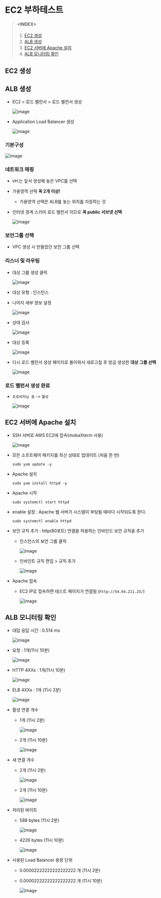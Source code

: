 # EC2 부하테스트
> #### \<INDEX>
> 1. [EC2 생성]()
> 2. [ALB 생성](#ALB-생성)
> 3. [EC2 서버에 Apache 설치](#EC2-서버에-Apache-설치)
> 4. [ALB 모니터링 확인](#ALB-모니터링-확인)

## EC2 생성

## ALB 생성
- EC2 \> 로드 밸런서 \> 로드 밸런서 생성  
  
  ![image](https://user-images.githubusercontent.com/79209568/168715689-3ca29da6-5d79-49f9-bb12-3da69039774f.png)
- Application Load Balancer 생성  
  
  ![image](https://user-images.githubusercontent.com/79209568/168715856-a8b1737d-dc8a-4a47-aa30-ca025a2d96aa.png)
### 기본구성
![image](https://user-images.githubusercontent.com/79209568/168716049-8bc880b2-2557-439f-a29f-4006dbdf9e2b.png)
### 네트워크 매핑
- `VPC`는 앞서 생성해 놓은 VPC를 선택
- 가용영역 선택 **꼭 2개 이상!**
  - 가용영역 선택은 ALB를 놓는 위치를 지정하는 것
- 인터넷 경계 스키마 로드 밸런서 이므로 **꼭 public 서브넷 선택**  
  
  ![image](https://user-images.githubusercontent.com/79209568/168716115-53128117-9e39-4e2e-a7b8-d7d675be3465.png)
### 보안그룹 선택
- VPC 생성 시 만들었던 보안 그룹 선택

### 리스너 및 라우팅
- 대상 그룹 생성 클릭  
  
  ![image](https://user-images.githubusercontent.com/79209568/168716837-a1f94f44-4c03-4183-a502-72aef244e4be.png)
- 대상 유형 : 인스턴스
- 나머지 세부 정보 설정  
  
  ![image](https://user-images.githubusercontent.com/79209568/168717096-fbe96101-2865-4eb6-be7b-2b0499e54670.png)

- 상태 검사  
  
  ![image](https://user-images.githubusercontent.com/79209568/168717143-1ec0293a-7297-41e3-b65e-e041a75f6648.png)
- 대상 등록  
  
  ![image](https://user-images.githubusercontent.com/79209568/168717329-d2672ea1-849a-44e6-9b6c-a6c6dee2b9f6.png)
- 다시 로드 밸런서 생성 페이지로 돌아와서 새로고침 후 방금 생성한 **대상 그룹 선택**  
  
  ![image](https://user-images.githubusercontent.com/79209568/168717510-33bc81d4-295f-40db-954d-7df13b4efcf7.png)

### 로드 밸런서 생성 완료
- `프로비저닝 중` -\> `활성`  
  
  ![image](https://user-images.githubusercontent.com/79209568/168717937-39772f3e-de19-4e4f-98fb-e962a957f6eb.png)


## EC2 서버에 Apache 설치
- SSH 서버로 AWS EC2에 접속(mobaXterm 사용)  
  
  ![image](https://user-images.githubusercontent.com/79209568/168714275-f6538268-8389-4296-b6cb-e4d0182fa51d.png)
- 모든 소프트웨어 패키지를 최신 상태로 업데이트 (처음 한 번)
  ```
  sudo yum update -y
  ```
- Apache 설치
  ```
  sudo yum install httpd -y
  ```
- Apache 시작
  ```
  sudo systemctl start httpd
  ```
- enable 설정 : Apache 웹 서버가 시스템이 부팅될 때마다 시작되도록 한다.
  ```
  sudo systemctl enable httpd
  ```
- 보안 규칙 추가 : http(80포트) 연결을 허용하는 인바인드 보안 규칙을 추가
  - 인스턴스의 보안 그룹 클릭  
    
    ![image](https://user-images.githubusercontent.com/79209568/168714785-62137b9f-67ce-42fc-b716-975213e47ce5.png)
  - 인바인트 규칙 편집 \> 규칙 추가  
    
    ![image](https://user-images.githubusercontent.com/79209568/168714918-3318a9f5-bc51-431f-8b85-3b407e8d2d5e.png)
- Apache 접속
  - EC2 IP로 접속하면 테스트 페이지가 연결됨 (`http://54.64.211.25/`)
    
    ![image](https://user-images.githubusercontent.com/79209568/168715076-29bcd36b-f331-4fdb-b182-60dc150cc6c6.png)

 
## ALB 모니터링 확인
- 대답 응답 시간 : 0.514 ms
  
  ![image](https://user-images.githubusercontent.com/79209568/168718651-df6779e0-b683-4ca4-9ca6-3ede4ce8a42c.png)

- 요청 : 1개(11시 10분)  
  
  ![image](https://user-images.githubusercontent.com/79209568/168718498-0e6e8032-9f98-407c-911b-3dbde06c9797.png)
- HTTP 4XXs : 1개(11시 10분)  
  
  ![image](https://user-images.githubusercontent.com/79209568/168718783-3e7ee02d-e0ea-417a-8f5e-38a944226db4.png)
- ELB 4XXs : 1개 (11시 2분)  
  
  ![image](https://user-images.githubusercontent.com/79209568/168719036-463282ef-1efc-4f8d-944e-4c251ef77591.png)
- 활성 연결 개수
  - 1개 (11시 2분)  
    
    ![image](https://user-images.githubusercontent.com/79209568/168719239-702995f4-bcbd-43b3-af19-9156113a744f.png)
  - 2개 (11시 10분)  
    
    ![image](https://user-images.githubusercontent.com/79209568/168719264-4d86ca11-751d-417e-828f-efa668eca67c.png)
- 새 연결 개수
  - 2개 (11시 2분)  
    
    ![image](https://user-images.githubusercontent.com/79209568/168719398-729151af-f1b0-4a06-b3f0-7d41534af7c8.png)
  - 2개 (11시 10분)  
    
    ![image](https://user-images.githubusercontent.com/79209568/168719418-8c47abe3-9108-4546-9ba3-2eaf7f99e4c0.png)

- 처리된 바이트
  - 588 bytes (11시 2분)  
    
    ![image](https://user-images.githubusercontent.com/79209568/168719470-bb754dbf-1260-436d-a651-b123ea51c39e.png)
  - 4226 bytes (11시 10분)  
  
    ![image](https://user-images.githubusercontent.com/79209568/168719486-92392efe-1171-4f76-9b3d-289e900c7e18.png)

- 사용된 Load Balancer 용량 단위
  - 0.00002222222222222222 개 (11시 2분)
  - 0.00002222222222222222 개 (11시 10분)  
    
    ![image](https://user-images.githubusercontent.com/79209568/168719536-9c3ff130-4c54-4cca-927f-8933c92b2054.png)
